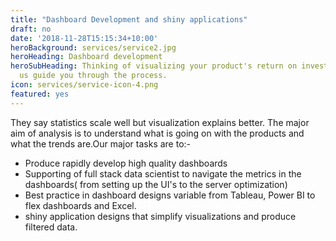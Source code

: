 ```yaml
---
title: "Dashboard Development and shiny applications"
draft: no
date: '2018-11-28T15:15:34+10:00'
heroBackground: services/service2.jpg
heroHeading: Dashboard development
heroSubHeading: Thinking of visualizing your product's return on investments? Let
  us guide you through the process.
icon: services/service-icon-4.png
featured: yes
---
```


They say statistics scale well but visualization explains better. The major aim of analysis is to understand what is going on with the products and what the trends are.Our major tasks are to:-

- Produce rapidly develop high quality dashboards
- Supporting of full stack data scientist to navigate the metrics in the dashboards( from setting up the UI's to the server optimization)
- Best practice in dashboard designs variable from Tableau, Power BI to flex dashboards and Excel.
- shiny application designs that simplify visualizations and produce filtered data.



